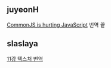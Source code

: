 <h2>juyeonH</h2><a href="https://www.notion.so/mycodeplayground66/CommonJS-is-hurting-JavaScript-ba56cfd965f344e688a4c38eccb97c85?pvs=4#fa3daf70d6ab43cab77fda762e0a43d6">CommonJS is hurting JavaScript</a> 번역 끝<h2>slaslaya</h2><a href="https://www.notion.so/slaplace/11-Textures-324915af8bab4ebab68f94d907677ddd">11강 텍스처 번역</a>